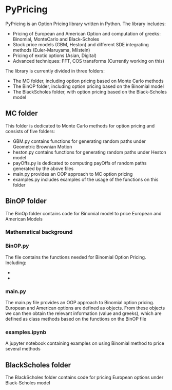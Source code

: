# PyPricing
PyPricing is an Option Pricing library written in Python. The library includes:

-  Pricing of European and American Option and computation of greeks: Binomial, MonteCarlo and Black-Scholes
-  Stock price models (GBM, Heston) and different SDE integrating methods (Euler-Maruyama, Milstein)
-  Pricing of exotic options (Asian, Digital)
-  Advanced techniques: FFT, COS transforms (Currently working on this) 

The library is currently divided in three folders: 

- The MC folder, including option pricing based on Monte Carlo methods
- The BinOP folder, including option pricing based on the Binomial model
- The BlackScholes folder, with option pricing based on the Black-Scholes model 

## MC folder 
This folder is dedicated to Monte Carlo methods for option pricing and consists of five folders: 
- GBM.py contains functions for generating random paths under Geometric Brownian Motion 
- heston.py contains functions for generating random paths under Heston model
- payOffs.py is dedicated to computing payOffs of random paths generated by the above files
- main.py provides an OOP approach to MC option pricing
- examples.py includes examples of the usage of the functions on this folder 

## BinOP folder

The BinOp folder contains code for Binomial model to price European and American Models

### Mathematical background 

### BinOP.py 
The file contains the functions needed for Binomial Option Pricing. Including: 

-
-

### main.py 
The main.py file provides an OOP approach to Binomial option pricing. 
European and American options are defined as objects. From these objects we can then obtain the relevant information (value and greeks), which are defined as class methods based on the functions on the BinOP file 

### examples.ipynb 
A jupyter notebook containing examples on using Binomial method to price several methods 

## BlackScholes folder 

The BlackScholes folder contains code for pricing European options under Black-Scholes model 
